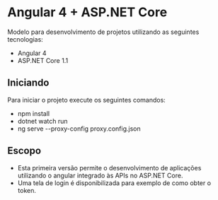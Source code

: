 # Angular 4 + ASP.NET Core

Modelo para desenvolvimento de projetos utilizando as seguintes tecnologias:
- Angular 4
- ASP.NET Core 1.1

## Iniciando

Para iniciar o projeto execute os seguintes comandos:
- npm install
- dotnet watch run
- ng serve --proxy-config proxy.config.json

## Escopo

- Esta primeira versão permite o desenvolvimento de aplicações utilizando o angular integrado às APIs no ASP.NET Core.
- Uma tela de login é disponibilizada para exemplo de como obter o token.
